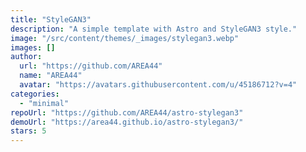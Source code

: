 ```yaml
---
title: "StyleGAN3"
description: "A simple template with Astro and StyleGAN3 style."
image: "/src/content/themes/_images/stylegan3.webp"
images: []
author:
  url: "https://github.com/AREA44"
  name: "AREA44"
  avatar: "https://avatars.githubusercontent.com/u/45186712?v=4"
categories:
  - "minimal"
repoUrl: "https://github.com/AREA44/astro-stylegan3"
demoUrl: "https://area44.github.io/astro-stylegan3/"
stars: 5
---
```

